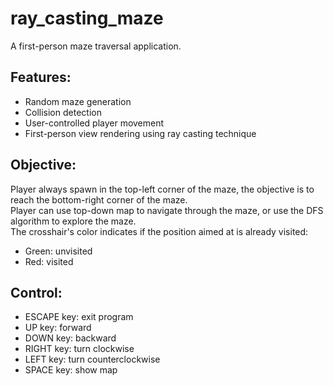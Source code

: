 # ray_casting_maze
A first-person maze traversal application.
## Features:
- Random maze generation
- Collision detection
- User-controlled player movement
- First-person view rendering using ray casting technique
## Objective:  
Player always spawn in the top-left corner of the maze, the objective is to reach the bottom-right corner of the maze.  
Player can use top-down map to navigate through the maze, or use the DFS algorithm to explore the maze.  
The crosshair's color indicates if the position aimed at is already visited:  
- Green: unvisited
- Red: visited  
## Control:   
- ESCAPE key: exit program
- UP key: forward
- DOWN key: backward
- RIGHT key: turn clockwise
- LEFT key: turn counterclockwise
- SPACE key: show map